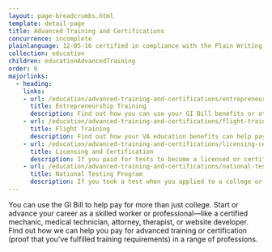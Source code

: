 ```yaml
---
layout: page-breadcrumbs.html
template: detail-page
title: Advanced Training and Certifications
concurrence: incomplete
plainlanguage: 12-05-16 certified in compliance with the Plain Writing Act
collection: education
children: educationAdvancedTraining
order: 6
majorlinks:
  - heading:
    links:
    - url: /education/advanced-training-and-certifications/entrepreneurship-training
      title: Entrepreneurship Training
      description: Find out how you can use your GI Bill benefits or other educational assistance programs for training to start your own business.
    - url: /education/advanced-training-and-certifications/flight-training
      title: Flight Training
      description: Find out how your VA education benefits can help pay for flight training.
    - url: /education/advanced-training-and-certifications/licensing-certification
      title: Licensing and Certification
      description: If you paid for tests to become a licensed or certified professional, find out if you can get paid back for the cost of the tests.
    - url: /education/advanced-training-and-certifications/national-testing-program
      title: National Testing Program
      description: If you took a test when you applied to a college or a training course, find out if you can get paid back for the cost of the test.
---
```


<div class="usa-font-lead">

You can use the GI Bill to help pay for more than just college. Start or advance your career as a skilled worker or professional—like a certified mechanic, medical technician, attorney, therapist, or website developer. Find out how we can help you pay for advanced training or certification (proof that you’ve fulfilled training requirements) in a range of professions.

</div>

